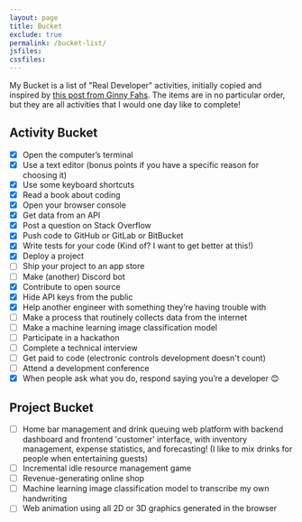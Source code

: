 ```yaml
---
layout: page
title: Bucket
exclude: true
permalink: /bucket-list/
jsfiles:
cssfiles:
---
```


My Bucket is a list of "Real Developer" activities, initially copied and inspired by [this post from Ginny Fahs](https://blog.prototypr.io/wondering-if-youre-a-real-developer-yet-try-making-a-bucket-list-281275482155). The items are in no particular order, but they are all activities that I would one day like to complete!

## Activity Bucket <a id="activities"></a>

- [x] Open the computer’s terminal
- [x] Use a text editor (bonus points if you have a specific reason for choosing it)
- [x] Use some keyboard shortcuts
- [x] Read a book about coding
- [x] Open your browser console
- [x] Get data from an API
- [x] Post a question on Stack Overflow
- [x] Push code to GitHub or GitLab or BitBucket
- [x] Write tests for your code (Kind of? I want to get better at this!)
- [x] Deploy a project
- [ ] Ship your project to an app store
- [ ] Make (another) Discord bot
- [x] Contribute to open source
- [x] Hide API keys from the public
- [x] Help another engineer with something they’re having trouble with
- [ ] Make a process that routinely collects data from the internet
- [ ] Make a machine learning image classification model
- [ ] Participate in a hackathon
- [ ] Complete a technical interview
- [ ] Get paid to code (electronic controls development doesn't count)
- [ ] Attend a development conference
- [x] When people ask what you do, respond saying you’re a developer 😊

## Project Bucket <a id="projects"></a>

- [ ] Home bar management and drink queuing web platform with backend dashboard and frontend 'customer' interface, with inventory management, expense statistics, and forecasting! (I like to mix drinks for people when entertaining guests)
- [ ] Incremental idle resource management game
- [ ] Revenue-generating online shop
- [ ] Machine learning image classification model to transcribe my own handwriting
- [ ] Web animation using all 2D or 3D graphics generated in the browser